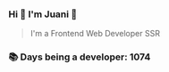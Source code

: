 ### Hi 👋 I&#39;m Juani 🦁

> I&#39;m a Frontend Web Developer SSR

### 📚 Days being a developer: 1074
